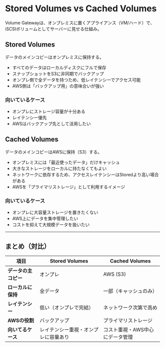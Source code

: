 # Stored Volumes vs Cached Volumes

Volume Gatewayは、オンプレミスに置くアプライアンス（VM/ハード）で、iSCSIボリュームとしてサーバーに見せる仕組み。

## Stored Volumes

データのメインコピーはオンプレミスに保持する。

- すべてのデータはローカルディスクにフルで保存
- スナップショットをS3に非同期でバックアップ
- オンプレ側で全データを持つため、低レイテンシーでアクセス可能
- AWS側は「バックアップ用」の意味合いが強い

### 向いているケース
- オンプレにストレージ容量が十分ある
- レイテンシー優先
- AWSはバックアップ先として活用したい

## Cached Volumes

データのメインコピーはAWSに保持（S3）する。

- オンプレミスには「最近使ったデータ」だけキャッシュ
- 大きなストレージをローカルに持たなくてもよい
- ネットワークに依存するため、アクセスレイテンシーはStoredより高い場合がある
- AWSを「プライマリストレージ」として利用するイメージ

### 向いているケース
- オンプレに大容量ストレージを置きたくない
- AWS上にデータを集中管理したい
- コストを抑えて大規模データを扱いたい

---

## まとめ（対比）

| 項目 | Stored Volumes | Cached Volumes |
|------|----------------|----------------|
| **データの主コピー** | オンプレ | AWS (S3) |
| **ローカルに保持** | 全データ | 一部（キャッシュのみ） |
| **レイテンシー** | 低い（オンプレで完結） | ネットワーク次第で高め |
| **AWSの役割** | バックアップ | プライマリストレージ |
| **向いてるケース** | レイテンシー重視・オンプレに容量あり | コスト重視・AWS中心にデータ管理 |